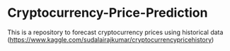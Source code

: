 # Cryptocurrency-Price-Prediction

This is a repository to forecast cryptocurrency prices using historical data (https://www.kaggle.com/sudalairajkumar/cryptocurrencypricehistory)
